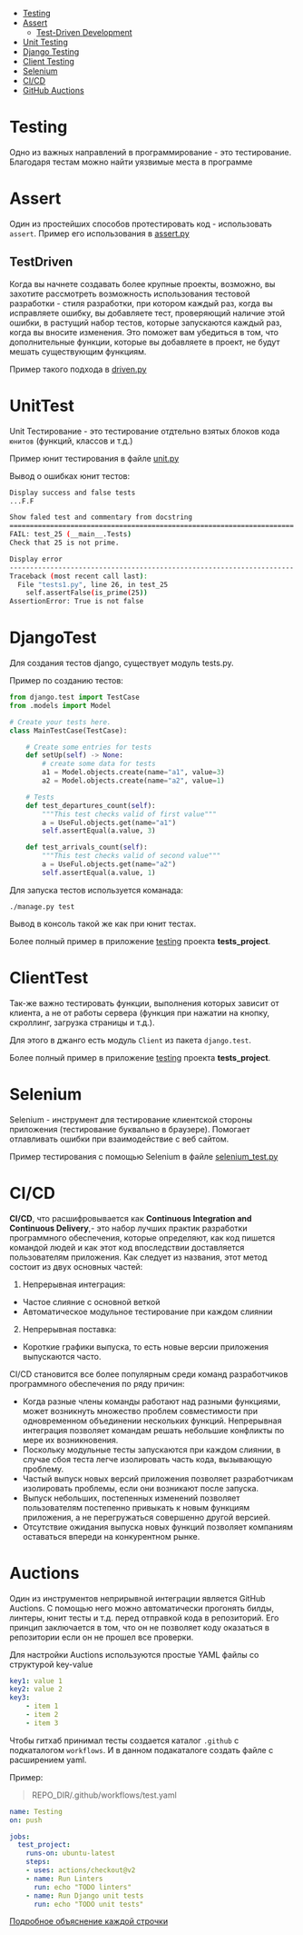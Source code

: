 - [Testing](#Testing)
- [Assert](#Assert)
  - [Test-Driven Development](#TestDriven)
- [Unit Testing](#UnitTest)
- [Django Testing](#DjangoTest)
- [Client Testing](#ClientTest)
- [Selenium](#Selenium)
- [CI/CD](#CI/CD)
- [GitHub Auctions](#Auctions)

# Testing

Одно из важных направлений в программирование - это тестирование. Благодаря
тестам можно найти уязвимые места в программе

# Assert

Один из простейших способов протестировать код - использовать `assert`.
Пример его использования в [assert.py](assert.py)

## TestDriven

Когда вы начнете создавать более крупные проекты, возможно,
вы захотите рассмотреть возможность использования тестовой разработки -
стиля разработки, при котором каждый раз, когда вы исправляете ошибку,
вы добавляете тест, проверяющий наличие этой ошибки, в растущий набор тестов,
которые запускаются каждый раз, когда вы вносите изменения. Это поможет вам
убедиться в том, что дополнительные функции, которые вы добавляете в проект,
не будут мешать существующим функциям.

Пример такого подхода в [driven.py](driven.py)

# UnitTest

Unit Тестирование - это тестирование отдтельно взятых блоков кода `юнитов` (функций, классов и т.д.)

Пример юнит тестирования в файле [unit.py](unit.py)

Вывод о ошибках юнит тестов:

```bash
Display success and false tests
...F.F

Show faled test and commentary from docstring
======================================================================
FAIL: test_25 (__main__.Tests)
Check that 25 is not prime.

Display error
----------------------------------------------------------------------
Traceback (most recent call last):
  File "tests1.py", line 26, in test_25
    self.assertFalse(is_prime(25))
AssertionError: True is not false
```

# DjangoTest

Для создания тестов django, существует модуль tests.py.

Пример по созданию тестов:

```python
from django.test import TestCase
from .models import Model

# Create your tests here.
class MainTestCase(TestCase):

    # Create some entries for tests
    def setUp(self) -> None:
        # create some data for tests
        a1 = Model.objects.create(name="a1", value=3)
        a2 = Model.objects.create(name="a2", value=1)

    # Tests
    def test_departures_count(self):
        """This test checks valid of first value"""
        a = UseFul.objects.get(name="a1")
        self.assertEqual(a.value, 3)

    def test_arrivals_count(self):
        """This test checks valid of second value"""
        a = UseFul.objects.get(name="a2")
        self.assertEqual(a.value, 1)
```

Для запуска тестов используется команада:

`./manage.py test`

Вывод в консоль такой же как при юнит тестах.

Более полный пример в приложение [testing](tests_project/testing) проекта **tests_project**.

# ClientTest

Так-же важно тестировать функции, выполнения которых зависит от клиента, а не 
от работы сервера (функция при нажатии на кнопку, скроллинг, загрузка страницы и т.д.).

Для этого в джанго есть модуль `Client` из пакета `django.test`.

Более полный пример в приложение [testing](tests_project/testing) проекта **tests_project**.

# Selenium

Selenium - инструмент для тестирование клиентской стороны приложения (тестирование буквально в браузере).
Помогает отлавливать ошибки при взаимодействие с веб сайтом.

Пример тестирования с помощью Selenium в файле [selenium_test.py](selenium_test.py)

# CI/CD

**CI/CD**, что расшифровывается как **Continuous Integration and Continuous Delivery**,-
это набор лучших практик разработки программного обеспечения, которые определяют, 
как код пишется командой людей и как этот код впоследствии доставляется пользователям 
приложения. Как следует из названия, этот метод состоит из двух основных частей:

1. Непрерывная интеграция:
- Частое слияние с основной веткой
- Автоматическое модульное тестирование при каждом слиянии

2. Непрерывная поставка:
- Короткие графики выпуска, то есть новые версии приложения выпускаются часто.

CI/CD становится все более популярным среди команд разработчиков программного обеспечения по ряду причин:

- Когда разные члены команды работают над разными функциями, может возникнуть множество проблем совместимости при одновременном объединении нескольких функций. Непрерывная интеграция позволяет командам решать небольшие конфликты по мере их возникновения.
- Поскольку модульные тесты запускаются при каждом слиянии, в случае сбоя теста легче изолировать часть кода, вызывающую проблему.
- Частый выпуск новых версий приложения позволяет разработчикам изолировать проблемы, если они возникают после запуска.
- Выпуск небольших, постепенных изменений позволяет пользователям постепенно привыкать к новым функциям приложения, а не перегружаться совершенно другой версией.
- Отсутствие ожидания выпуска новых функций позволяет компаниям оставаться впереди на конкурентном рынке.

# Auctions

Один из инструментов неприрывной интеграции является GitHub Auctions. 
С помощью него можно автоматически прогонять билды, линтеры, юнит тесты и т.д. перед отправкой
кода в репозиторий. Его принцип заключается в том, что он не позволяет коду оказаться
в репозитории если он не прошел все проверки.

Для настройки Auctions используются простые YAML файлы со структурой key-value
```yaml
key1: value 1
key2: value 2
key3:
    - item 1
    - item 2
    - item 3
```

Чтобы гитхаб принимал тесты создается каталог `.github` c подкаталогом `workflows`. И в 
данном подакаталоге создать файле с расширением yaml.

Пример:

> REPO_DIR/.github/workflows/test.yaml
```yaml
name: Testing
on: push

jobs:
  test_project:
    runs-on: ubuntu-latest
    steps:
    - uses: actions/checkout@v2
    - name: Run Linters 
      run: echo "TODO linters"
    - name: Run Django unit tests
      run: echo "TODO unit tests"
```

[Подробное объяснение каждой строчки](https://cs50.harvard.edu/web/2020/notes/7/#github-actions)

